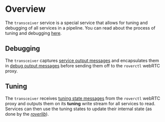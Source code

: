 # Overview

The `transceiver` service is a special service that allows for tuning and debugging of all services in a pipeline. You can read about the process of tuning and debugging [here](https://ase.vu.nl/docs/framework/glossary/tuning).

## Debugging

The `transceiver` captures [service output messages](https://github.com/VU-ASE/rovercom/blob/main/definitions/outputs/wrapper.proto) and encapsulates them in [debug output messages](https://github.com/VU-ASE/rovercom/blob/main/definitions/debug/debug.proto) before sending them off to the `roverctl` webRTC proxy. 

## Tuning

The `transceiver` receives [tuning state messages](https://github.com/VU-ASE/rovercom/blob/main/definitions/outputs/wrapper.proto) from the `roverctl` webRTC proxy and outputs them on its **tuning** write stream for all services to read. Services can then use the tuning states to update their internal state (as done by the [*roverlib*](https://ase.vu.nl/docs/framework/glossary/roverlib)).